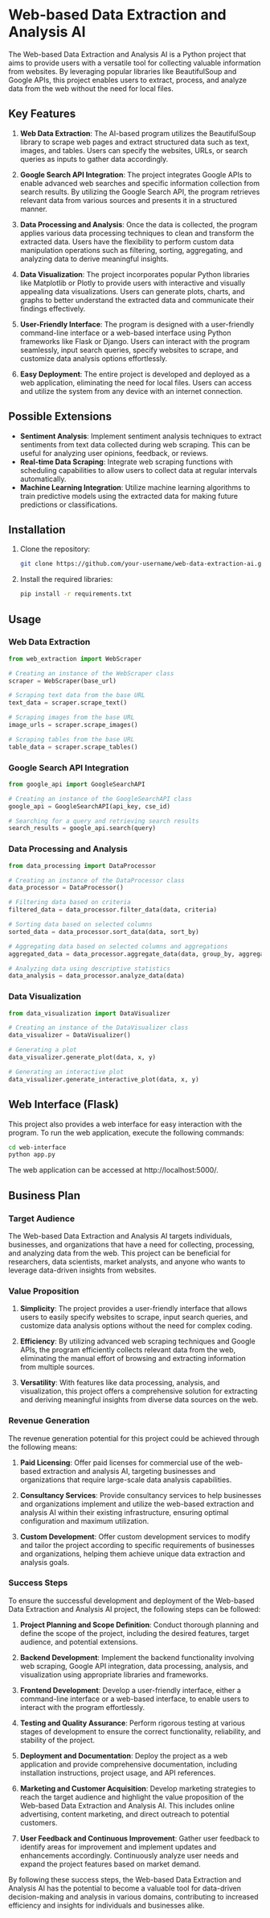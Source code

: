# Web-based Data Extraction and Analysis AI

The Web-based Data Extraction and Analysis AI is a Python project that aims to provide users with a versatile tool for collecting valuable information from websites. By leveraging popular libraries like BeautifulSoup and Google APIs, this project enables users to extract, process, and analyze data from the web without the need for local files.

## Key Features

1. **Web Data Extraction**: The AI-based program utilizes the BeautifulSoup library to scrape web pages and extract structured data such as text, images, and tables. Users can specify the websites, URLs, or search queries as inputs to gather data accordingly.

2. **Google Search API Integration**: The project integrates Google APIs to enable advanced web searches and specific information collection from search results. By utilizing the Google Search API, the program retrieves relevant data from various sources and presents it in a structured manner.

3. **Data Processing and Analysis**: Once the data is collected, the program applies various data processing techniques to clean and transform the extracted data. Users have the flexibility to perform custom data manipulation operations such as filtering, sorting, aggregating, and analyzing data to derive meaningful insights.

4. **Data Visualization**: The project incorporates popular Python libraries like Matplotlib or Plotly to provide users with interactive and visually appealing data visualizations. Users can generate plots, charts, and graphs to better understand the extracted data and communicate their findings effectively.

5. **User-Friendly Interface**: The program is designed with a user-friendly command-line interface or a web-based interface using Python frameworks like Flask or Django. Users can interact with the program seamlessly, input search queries, specify websites to scrape, and customize data analysis options effortlessly.

6. **Easy Deployment**: The entire project is developed and deployed as a web application, eliminating the need for local files. Users can access and utilize the system from any device with an internet connection.

## Possible Extensions

- **Sentiment Analysis**: Implement sentiment analysis techniques to extract sentiments from text data collected during web scraping. This can be useful for analyzing user opinions, feedback, or reviews.
- **Real-time Data Scraping**: Integrate web scraping functions with scheduling capabilities to allow users to collect data at regular intervals automatically.
- **Machine Learning Integration**: Utilize machine learning algorithms to train predictive models using the extracted data for making future predictions or classifications.

## Installation

1. Clone the repository:

   ```bash
   git clone https://github.com/your-username/web-data-extraction-ai.git
   ```

2. Install the required libraries:

   ```bash
   pip install -r requirements.txt
   ```

## Usage

### Web Data Extraction

```python
from web_extraction import WebScraper

# Creating an instance of the WebScraper class
scraper = WebScraper(base_url)

# Scraping text data from the base URL
text_data = scraper.scrape_text()

# Scraping images from the base URL
image_urls = scraper.scrape_images()

# Scraping tables from the base URL
table_data = scraper.scrape_tables()
```

### Google Search API Integration

```python
from google_api import GoogleSearchAPI

# Creating an instance of the GoogleSearchAPI class
google_api = GoogleSearchAPI(api_key, cse_id)

# Searching for a query and retrieving search results
search_results = google_api.search(query)
```

### Data Processing and Analysis

```python
from data_processing import DataProcessor

# Creating an instance of the DataProcessor class
data_processor = DataProcessor()

# Filtering data based on criteria
filtered_data = data_processor.filter_data(data, criteria)

# Sorting data based on selected columns
sorted_data = data_processor.sort_data(data, sort_by)

# Aggregating data based on selected columns and aggregations
aggregated_data = data_processor.aggregate_data(data, group_by, aggregations)

# Analyzing data using descriptive statistics
data_analysis = data_processor.analyze_data(data)
```

### Data Visualization

```python
from data_visualization import DataVisualizer

# Creating an instance of the DataVisualizer class
data_visualizer = DataVisualizer()

# Generating a plot
data_visualizer.generate_plot(data, x, y)

# Generating an interactive plot
data_visualizer.generate_interactive_plot(data, x, y)
```

## Web Interface (Flask)

This project also provides a web interface for easy interaction with the program. To run the web application, execute the following commands:

```bash
cd web-interface
python app.py
```

The web application can be accessed at http://localhost:5000/.

## Business Plan

### Target Audience

The Web-based Data Extraction and Analysis AI targets individuals, businesses, and organizations that have a need for collecting, processing, and analyzing data from the web. This project can be beneficial for researchers, data scientists, market analysts, and anyone who wants to leverage data-driven insights from websites.

### Value Proposition

1. **Simplicity**: The project provides a user-friendly interface that allows users to easily specify websites to scrape, input search queries, and customize data analysis options without the need for complex coding.

2. **Efficiency**: By utilizing advanced web scraping techniques and Google APIs, the program efficiently collects relevant data from the web, eliminating the manual effort of browsing and extracting information from multiple sources.

3. **Versatility**: With features like data processing, analysis, and visualization, this project offers a comprehensive solution for extracting and deriving meaningful insights from diverse data sources on the web.

### Revenue Generation

The revenue generation potential for this project could be achieved through the following means:

1. **Paid Licensing**: Offer paid licenses for commercial use of the web-based extraction and analysis AI, targeting businesses and organizations that require large-scale data analysis capabilities.

2. **Consultancy Services**: Provide consultancy services to help businesses and organizations implement and utilize the web-based extraction and analysis AI within their existing infrastructure, ensuring optimal configuration and maximum utilization.

3. **Custom Development**: Offer custom development services to modify and tailor the project according to specific requirements of businesses and organizations, helping them achieve unique data extraction and analysis goals.

### Success Steps

To ensure the successful development and deployment of the Web-based Data Extraction and Analysis AI project, the following steps can be followed:

1. **Project Planning and Scope Definition**: Conduct thorough planning and define the scope of the project, including the desired features, target audience, and potential extensions.

2. **Backend Development**: Implement the backend functionality involving web scraping, Google API integration, data processing, analysis, and visualization using appropriate libraries and frameworks.

3. **Frontend Development**: Develop a user-friendly interface, either a command-line interface or a web-based interface, to enable users to interact with the program effortlessly.

4. **Testing and Quality Assurance**: Perform rigorous testing at various stages of development to ensure the correct functionality, reliability, and stability of the project.

5. **Deployment and Documentation**: Deploy the project as a web application and provide comprehensive documentation, including installation instructions, project usage, and API references.

6. **Marketing and Customer Acquisition**: Develop marketing strategies to reach the target audience and highlight the value proposition of the Web-based Data Extraction and Analysis AI. This includes online advertising, content marketing, and direct outreach to potential customers.

7. **User Feedback and Continuous Improvement**: Gather user feedback to identify areas for improvement and implement updates and enhancements accordingly. Continuously analyze user needs and expand the project features based on market demand.

By following these success steps, the Web-based Data Extraction and Analysis AI has the potential to become a valuable tool for data-driven decision-making and analysis in various domains, contributing to increased efficiency and insights for individuals and businesses alike.